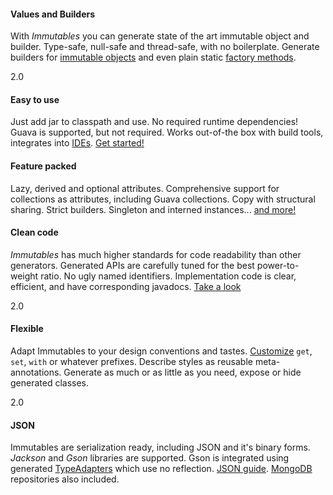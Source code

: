 
<section class="feature">

#### Values and Builders
With _Immutables_ you can generate state of the art immutable object and builder.
Type-safe, null-safe and thread-safe, with no boilerplate. Generate builders for [immutable objects](/immutable.html) and even plain static [factory methods](/factory.html).
</section>

<section class="feature">
<span class="label label-success" title="No required dependencies. Both Guava and JDK collections are supported">2.0</span>

#### Easy to use

Just add jar to classpath and use. No required runtime dependencies!
Guava is supported, but not required.
Works out-of-the box with build tools, integrates into [IDEs](/apt.html). [Get&nbsp;started!](/getstarted.html)
</section>

<section class="feature">

#### Feature packed

Lazy, derived and optional attributes. Comprehensive support for collections as attributes, including Guava collections. Copy with structural sharing. Strict builders. Singleton and interned instances... [and more!](/immutable.html)
</section>

<section class="feature">

#### Clean code

_Immutables_ has much higher standards for code readability than other generators.
Generated APIs are carefully tuned for the best power-to-weight ratio. No ugly named identifiers. Implementation code is clear, efficient, and have corresponding javadocs. [Take a look](/generated.html)
</section>

<section class="feature">
<span class="label label-success" title="Comprehensive styling system for generated code">2.0</span>

#### Flexible

Adapt Immutables to your design conventions and tastes. [Customize](/style.html) `get`, `set`, `with` or whatever prefixes. Describe styles as reusable meta-annotations. Generate as much or as little as you need, expose or hide generated classes.
</section>

<section class="feature">
<span class="label label-success" title="Straightforward Jackson support and generated type adapters for Gson">2.0</span>

#### JSON

Immutables are serialization ready, including JSON and it's binary forms. _Jackson_ and _Gson_ libraries are supported. Gson is integrated using generated [TypeAdapters](/typeadapters.html) which use no reflection. [JSON guide](/json.html). [MongoDB](/mongo.html) repositories also included.
</section>
